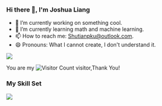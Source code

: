### Hi there 👋, I'm Joshua Liang

- 🔭 I’m currently working on something cool.
- 🌱 I’m currently learning math and machine learning.
- 📫 How to reach me: Shutianpku@outlook.com.
- 😄 Pronouns: What I cannot create, I don't understand it.

![](https://github-readme-stats.vercel.app/api?username=Shutian-Liang&show_icons=true&theme=transparent)

You are my ![Visitor Count](https://profile-counter.glitch.me/Shutian-Liang/count.svg) visitor,Thank You!

### My Skill Set
<div> <img src="https://github-readme-stats.vercel.app/api/top-langs/?username=Shutian-Liang&hide_title=true&hide_border=true&layout=compact&langs_count=6&text_color=000&icon_color=fff&theme=graywhite" /> </div>


